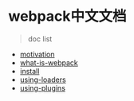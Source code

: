 webpack中文文档
============

> doc list

* [motivation](https://github.com/Wooleners/webpack-doc-cn/blob/master/docs/motivation.md)
* [what-is-webpack](https://github.com/Wooleners/webpack-doc-cn/blob/master/docs/what-is-webpack.md)
* [install](https://github.com/Wooleners/webpack-doc-cn/blob/master/docs/installation.md)
* [using-loaders](https://github.com/Wooleners/webpack-doc-cn/blob/master/docs/using-loaders.md)
* [using-plugins](https://github.com/Wooleners/webpack-doc-cn/blob/master/docs/using-plugins.md)
